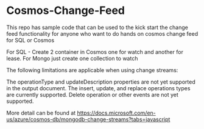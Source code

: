# Cosmos-Change-Feed
This repo has sample code that can be used to  the kick start the change feed functionality  for anyone  who want to do hands on cosmos change feed for SQL or Cosmos

For SQL -  Create 2 container in Cosmos one for watch and another for lease. For Mongo just create one collection to watch

The following limitations are applicable when using change streams:

The operationType and updateDescription properties are not yet supported in the output document. The insert, update, and replace operations types are currently supported. Delete operation or other events are not yet supported.

More detail can be found at https://docs.microsoft.com/en-us/azure/cosmos-db/mongodb-change-streams?tabs=javascript



